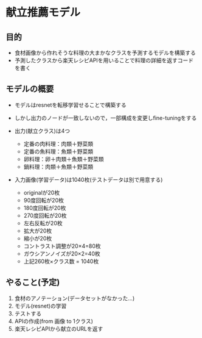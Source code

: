 # 献立推薦モデル

## 目的
- 食材画像から作れそうな料理の大まかなクラスを予測するモデルを構築する
- 予測したクラスから楽天レシピAPIを用いることで料理の詳細を返すコードを書く

## モデルの概要
- モデルはresnetを転移学習せることで構築する
- しかし出力のノードが一致しないので，一部構成を変更しfine-tuningをする
- 出力(献立クラス)は4つ
  - 定番の肉料理：肉類＋野菜類
  - 定番の魚料理：魚類＋野菜類
  - 卵料理：卵＋肉類＋魚類＋野菜類
  - 鍋料理：肉類＋魚類＋野菜類

- 入力画像(学習データ)は1040枚(テストデータは別で用意する)
  - originalが20枚
  - 90度回転が20枚
  - 180度回転が20枚
  - 270度回転が20枚
  - 左右反転が20枚
  - 拡大が20枚
  - 縮小が20枚
  - コントラスト調整が20×4=80枚
  - ガウシアンノイズが20×2=40枚
  - 上記260枚×クラス数 = 1040枚

## やること(予定)
1. 食材のアノテーション(データセットがなかった…)
1. モデル(resnet)の学習
1. テストする
1. APIの作成(from 画像 to 1クラス)
1. 楽天レシピAPIから献立のURLを返す
